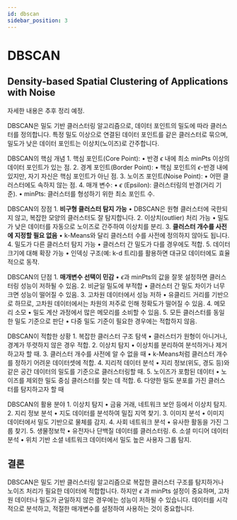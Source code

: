 ```yaml
---
id: dbscan
sidebar_position: 3
---
```

# DBSCAN
## Density-based Spatial Clustering of Applications with Noise

자세한 내용은 추후 정리 예정.

DBSCAN은 밀도 기반 클러스터링 알고리즘으로, 데이터 포인트의 밀도에 따라 클러스터를 정의합니다. 특정 밀도 이상으로 연결된 데이터 포인트를 같은 클러스터로 묶으며, 밀도가 낮은 데이터 포인트는 이상치(노이즈)로 간주합니다.

DBSCAN의 핵심 개념
	1.	핵심 포인트(Core Point):
	•	반경 $\epsilon$ 내에 최소 minPts 이상의 데이터 포인트가 있는 점.
	2.	경계 포인트(Border Point):
	•	핵심 포인트의 $\epsilon$-반경 내에 있지만, 자기 자신은 핵심 포인트가 아닌 점.
	3.	노이즈 포인트(Noise Point):
	•	어떤 클러스터에도 속하지 않는 점.
	4.	매개 변수:
	•	$\epsilon$ (Epsilon): 클러스터링의 반경(거리 기준).
	•	minPts: 클러스터를 형성하기 위한 최소 포인트 수.


DBSCAN의 장점
	1.	**비구형 클러스터 탐지 가능**
	•	DBSCAN은 원형 클러스터에 국한되지 않고, 복잡한 모양의 클러스터도 잘 탐지합니다.
	2.	이상치(outlier) 처리 가능
	•	밀도가 낮은 데이터를 자동으로 노이즈로 간주하여 이상치를 분리.
	3.	**클러스터 개수를 사전에 지정할 필요 없음**
	•	k-Means와 달리 클러스터 수를 사전에 정의하지 않아도 됩니다.
	4.	밀도가 다른 클러스터 탐지 가능
	•	클러스터 간 밀도가 다를 경우에도 적합.
	5.	데이터 크기에 대해 확장 가능
	•	인덱싱 구조(예: k-d 트리)를 활용하면 대규모 데이터에도 효율적으로 동작.

DBSCAN의 단점
	1.	**매개변수 선택이 민감**
	•	$\epsilon$과 minPts의 값을 잘못 설정하면 클러스터링 성능이 저하될 수 있음.
	2.	비균일 밀도에 부적합
	•	클러스터 간 밀도 차이가 너무 크면 성능이 떨어질 수 있음.
	3.	고차원 데이터에서 성능 저하
	•	유클리드 거리를 기반으로 하므로, 고차원 데이터에서는 차원의 저주로 인해 정확도가 떨어질 수 있음.
	4.	메모리 소모
	•	밀도 계산 과정에서 많은 메모리를 소비할 수 있음.
	5.	모든 클러스터를 동일한 밀도 기준으로 판단
	•	다중 밀도 기준이 필요한 경우에는 적합하지 않음.

DBSCAN이 적합한 상황
	1.	복잡한 클러스터 구조 탐색
	•	클러스터가 원형이 아니거나, 경계가 뚜렷하지 않은 경우 적합.
	2.	이상치 탐지
	•	이상치를 분리하여 분석하거나 제거하고자 할 때.
	3.	클러스터 개수를 사전에 알 수 없을 때
	•	k-Means처럼 클러스터 개수를 정하기 어려운 데이터셋에 적합.
	4.	지리적 데이터 분석
	•	지리 정보(위도, 경도 등)와 같은 공간 데이터의 밀도를 기준으로 클러스터링할 때.
	5.	노이즈가 포함된 데이터
	•	노이즈를 제외한 밀도 중심 클러스터를 찾는 데 적합.
	6.	다양한 밀도 분포를 가진 클러스터를 탐지하고자 할 때

DBSCAN의 활용 분야
	1.	이상치 탐지
	•	금융 거래, 네트워크 보안 등에서 이상치 탐지.
	2.	지리 정보 분석
	•	지도 데이터를 분석하여 밀집 지역 찾기.
	3.	이미지 분석
	•	이미지 데이터에서 밀도 기반으로 물체를 감지.
	4.	사회 네트워크 분석
	•	유사한 활동을 가진 그룹 찾기.
	5.	생물정보학
	•	유전자나 단백질 데이터를 클러스터링.
	6.	소셜 미디어 데이터 분석
	•	위치 기반 소셜 네트워크 데이터에서 밀도 높은 사용자 그룹 탐지.

## 결론

DBSCAN은 밀도 기반 클러스터링 알고리즘으로 복잡한 클러스터 구조를 탐지하거나 노이즈 처리가 필요한 데이터에 적합합니다. 하지만 $\epsilon$ 과 minPts 설정이 중요하며, 고차원 데이터나 밀도가 균일하지 않은 경우에는 성능이 저하될 수 있습니다. 데이터를 시각적으로 분석하고, 적절한 매개변수를 설정하여 사용하는 것이 중요합니다.